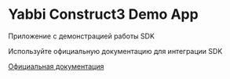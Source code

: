 # Yabbi Construct3 Demo App

Приложение с демонстрацией работы SDK

Используйте официальную документацию для интеграции SDK

[Официальная документация](https://yabbi.gitbook.io/yabbi-documentation/construct3-addon)